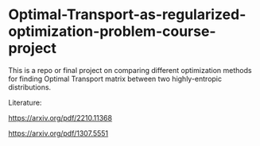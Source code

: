 # Optimal-Transport-as-regularized-optimization-problem-course-project

This is a repo or final project on comparing different optimization methods for finding Optimal Transport matrix between two highly-entropic distributions.

Literature:

https://arxiv.org/pdf/2210.11368

https://arxiv.org/pdf/1307.5551
